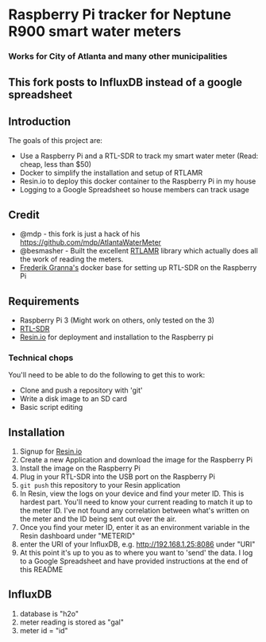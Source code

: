 # Raspberry Pi tracker for Neptune R900 smart water meters
### Works for City of Atlanta and many other municipalities

## This fork posts to InfluxDB instead of a google spreadsheet

## Introduction

The goals of this project are:
- Use a Raspberry Pi and a RTL-SDR to track my smart water meter (Read: cheap, less than $50)
- Docker to simplify the installation and setup of RTLAMR
- Resin.io to deploy this docker container to the Raspberry Pi in my house
- Logging to a Google Spreadsheet so house members can track usage

## Credit

- @mdp - this fork is just a hack of his https://github.com/mdp/AtlantaWaterMeter
- @besmasher - Built the excellent [RTLAMR](https://github.com/bemasher/rtlamr) library which actually does all the work of reading the meters.
- [Frederik Granna's](https://bitbucket.org/fgranna/) docker base for setting up RTL-SDR on the Raspberry Pi

## Requirements

- Raspberry Pi 3 (Might work on others, only tested on the 3)
- [RTL-SDR](https://www.amazon.com/NooElec-NESDR-Mini-Compatible-Packages/dp/B009U7WZCA)
- [Resin.io](https://resin.io) for deployment and installation to the Raspberry pi

### Technical chops

You'll need to be able to do the following to get this to work:

- Clone and push a repository with 'git'
- Write a disk image to an SD card
- Basic script editing

## Installation

1. Signup for [Resin.io](https://resin.io)
1. Create a new Application and download the image for the Raspberry Pi
1. Install the image on the Raspberry Pi
1. Plug in your RTL-SDR into the USB port on the Raspberry Pi
1. `git push` this repository to your Resin application
1. In Resin, view the logs on your device and find your meter ID. This is hardest part. You'll need to know your current reading to match it up to the meter ID. I've not found any correlation between what's written on the meter and the ID being sent out over the air.
1. Once you find your meter ID, enter it as an environment variable in the Resin dashboard under "METERID"
1. enter the URI of your InfluxDB, e.g. http://192.168.1.25:8086 under "URI"
1. At this point it's up to you as to where you want to 'send' the data. I log to a Google Spreadsheet and have provided instructions at the end of this README

## InfluxDB

1. database is "h2o"
1. meter reading is stored as "gal"
1. meter id = "id"